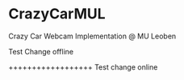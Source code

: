 # CrazyCarMUL
Crazy Car Webcam Implementation @ MU Leoben

Test Change offline

++++++++++++++++++
Test change online
